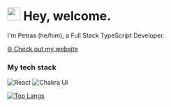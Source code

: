 <h1><img src="https://emojis.slackmojis.com/emojis/images/1536351075/4594/blob-wave.gif?1536351075" width="30"/> Hey, welcome.</h1>


<p>I'm Petras (he/him), a Full Stack TypeScript Developer.</p>

<p><a href="https://petvi.github.io">🌐 Check out my website</a></p>

<h3>My tech stack</h3>
<p>
  <img alt="React" src="https://img.shields.io/badge/-React-222222?style=flat-square&logo=react&logoColor=#61DAFB" />
  <img alt="Chakra UI" src="https://img.shields.io/badge/-Chakra UI-222222?style=flat-square&logo=chakraui&logoColor=#319795" />
</p>

[![Top Langs](https://github-readme-stats.vercel.app/api/top-langs/?username=petvi&layout=compact&theme=dark)](https://github.com/anuraghazra/github-readme-stats)
